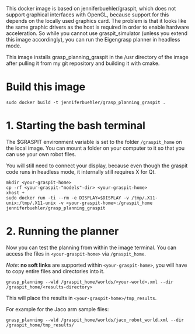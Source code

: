 This docker image is based on jenniferbuehler/graspit,
which does not support graphical interfaces with OpenGL,
because support for this depends on the locally used
graphics card.
The problem is that it looks like the same graphic drivers as the host is required
in order to enable hardware acceleration. So while you cannot use
graspit_simulator (unless you extend this image accordingly), you can run
the Eigengrasp planner in headless mode.

This image installs grasp_planning_graspit
in the /usr directory of the image after pulling it from my
 git repository and building it with cmake.

# Build this image

``sudo docker build -t jenniferbuehler/grasp_planning_graspit .``

# 1. Starting the bash terminal

The $GRASPIT environment variable is set to 
the folder ``/graspit_home`` on the local image. You can mount
a folder on your computer to it so that you can use your own robot files.

You will still need to connect your display, because even though 
the graspit code runs in headless mode, it internally still
requires X for Qt.

```
mkdir <your-graspit-home>
cp -rf <your-graspit-"models"-dir> <your-graspit-home>
xhost +
sudo docker run -ti --rm -e DISPLAY=$DISPLAY -v /tmp/.X11-unix:/tmp/.X11-unix -v <your-graspit-home>:/graspit_home jenniferbuehler/grasp_planning_graspit
```


# 2. Running the planner

Now you can test the planning from within the image terminal. You can access the files in ``<your-graspit-home>``
via ``/graspit_home``.

*Note*: **no soft links** are supported within ``<your-graspit-home>``, you will have to copy
entire files and directories into it.

``grasp_planning --wld /graspit_home/worlds/<your-world>.xml --dir /graspit_home/<results-directory>``

This will place the results in ``<your-graspit-home>/tmp_results``.

For example for the Jaco arm sample files:

``grasp_planning --wld /graspit_home/worlds/jaco_robot_world.xml --dir /graspit_home/tmp_results/``


